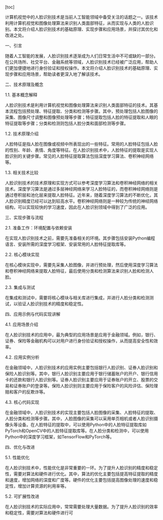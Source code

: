 
[toc]                    
                
                
计算机视觉中的人脸识别技术是当前人工智能领域中备受关注的话题之一。该技术利用计算机视觉和图像处理算法来识别人类面部特征，从而实现与人类的人脸识别。本文将介绍人脸识别技术的基础原理、实现步骤和应用场景，并探讨其优化和改进之处。

一、引言

随着人工智能的发展，人脸识别技术逐渐成为人们日常生活中不可或缺的一部分。在公共场所、社交平台、金融系统等领域，人脸识别技术已经被广泛应用，帮助人们更加便捷地进行身份验证和授权操作。本文将介绍人脸识别技术的基础原理、实现步骤和应用场景，帮助读者更深入地了解该技术。

二、技术原理及概念

1.1. 基本概念解释

人脸识别技术是利用计算机视觉和图像处理算法来识别人类面部特征的技术。其基本流程包括预处理、特征提取、分类和检测等步骤。其中，预处理包括人脸图像的采集、图像尺寸调整和图像预处理等步骤；特征提取包括人脸的特征提取和人眼的特征提取等步骤；分类和检测则包括人脸分类和面部检测等步骤。

1.2. 技术原理介绍

人脸特征是指人脸在图像或视频中所表现出的一些特征。常用的人脸特征包括人脸的性别、年龄、表情、角度等特征。在人脸识别技术中，人脸特征的提取是实现人脸识别的关键步骤。常见的人脸特征提取算法包括深度学习算法、卷积神经网络等。

1.3. 相关技术比较

人脸识别技术的技术原理和实现方式可以参考深度学习算法和卷积神经网络的相关技术。深度学习算法是通过多层神经网络来学习人脸特征的，而卷积神经网络则是通过卷积层和池化层来提取人脸特征。近年来，随着深度学习算法的不断优化，其人脸识别精度已经可以达到较高水平。卷积神经网络则是一种较为传统的神经网络结构，可以实现较快的学习速度，因此在人脸识别领域中得到了广泛的应用。

三、实现步骤与流程

2.1. 准备工作：环境配置与依赖安装

在实现人脸识别技术之前，需要先准备相关的环境。其步骤包括安装Python编程语言、安装所需的深度学习框架、安装常用的人脸特征提取库等。

2.2. 核心模块实现

在核心模块实现中，需要先采集人脸图像，并进行预处理，然后使用深度学习算法和卷积神经网络来提取人脸特征，最后使用分类和检测算法来识别人脸和检测人脸。

2.3. 集成与测试

在集成和测试中，需要将核心模块与相关库进行集成，并进行人脸分类和检测测试，以验证人脸识别技术的精度和稳定性。

四、应用示例与代码实现讲解

4.1. 应用场景介绍

在人脸识别技术的应用中，最为典型的应用场景是应用于金融领域。例如，银行、证券、保险等金融机构可以对用户进行身份验证和授权操作，从而提高安全性和效率。

4.2. 应用实例分析

在金融领域中，人脸识别技术的应用实例主要包括银行人脸识别、证券人脸识别和保险人脸识别等。其中，银行人脸识别主要应用于银行储蓄账户的开户、银行信用卡的还款和银行人脸识别等。证券人脸识别主要应用于证券账户的开立、股票的交易和证券账户的登录等。保险人脸识别则主要应用于保险客户的风险评估、保险理赔和客户的反欺诈等。

4.3. 核心代码实现

在金融领域中，人脸识别技术的实现主要包括人脸图像的采集、人脸特征的提取、人脸分类和检测等步骤。其中，人脸图像的采集可以采用单页相机或者人脸识别摄像头等设备。在人脸特征的提取中，可以使用Python中的人脸特征提取库如PyTorch和OpenCV中的人脸特征提取库等。在人脸分类和检测中，可以使用Python中的深度学习框架，如TensorFlow和PyTorch等。

四、优化与改进

5.1. 性能优化

在人脸识别技术中，性能优化是非常重要的一环。为了提升人脸识别的精度和稳定性，需要对算法和硬件进行优化。其中，算法的优化主要包括提高特征提取的精度和速度，增加网络的深度和广度等。硬件的优化主要包括提高图像处理的速度和稳定性，增加计算资源的利用率等。

5.2. 可扩展性改进

在人脸识别技术的实际应用中，常常需要处理大量数据。为了提升人脸识别的效率和稳定性，需要对算法和硬件进行可


